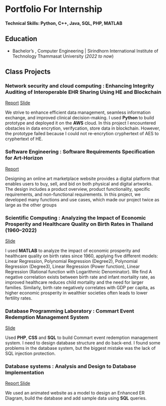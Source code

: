 # Portfolio For Internship

#### Technical Skills: Python, C++, Java, SQL, PHP, MATLAB

## Education
- Bachelor’s , Computer Engineering | Sirindhorn International Institute of Technology Thammasat University (_2022 to now_)			

## Class Projects
### Network security and cloud computing : Enhancing Integrity Auditing of Interoperable EHR Sharing Using HE and Blockchain 
[Report](https://drive.google.com/file/d/1d3qsqG-paj-8aI3krtmD9eDDzkxkfcw4/view?usp=sharing) 
[Slide](https://www.canva.com/design/DAGnlDlUZEE/VP4JpOKzlf0-8JXIF7XeeQ/edit?)

We strive to enhance efficient data management, seamless information exchange, and improved clinical decision-making. I used **Python** to build prototype and deployed it on the **AWS** cloud. In this project I encountered obstacles in data encrytion, verifycation, store data in blockchain. However, the prototype failed because I could not re-encrytion cryphertext of AES to cryphertext of HE.

### Software Engineering  : Software Requirements Specification for Art-Horizon
[Report](https://drive.google.com/file/d/1iRKjNUw23O-g4FHty5vLnIuvr4xVuOcf/view)

Designing an online art marketplace website provides a digital platform that enables users to buy, sell, and bid on both physical and digital artworks. The design includes a product overview, product functionality, specific requirements, and non-functional requirements. In this project, we developed many functions and use cases, which made our project twice as large as the other groups

### Scientific Computing : Analyzing the Impact of Economic Prosperity and Healthcare Quality on Birth Rates in Thailand (1960–2022)
[Slide](https://www.canva.com/design/DAGXIepyZwU/a6TL85ZwmhEXNdZ71AwVLA/edit?utm_content=DAGXIepyZwU&utm_campaign=designshare&utm_medium=link2&utm_source=sharebutton)

I used **MATLAB** to analyze the impact of economic prosperity and healthcare quality on birth rates since 1960, applying five different models: Linear Regression, Polynomial Regression (Degree2), Polynomial Regression (Degree3), Linear Regression (Power function), Linear Regression (Rational function with Logarithmic Denominator). 
We find A negative correlation exists between birth rate and infant mortality rate, as improved healthcare reduces child mortality and the need for larger families. Similarly, birth rate negatively correlates with GDP per capita, as higher economic prosperity in wealthier societies often leads to lower fertility rates.

### Database Programming Laboratory  : Commart Event Redemption Management System 
[Slide](https://www.canva.com/design/DAGVDMWG7lw/Fn3qbUUPdlrgzJ8QqYDSZw/edit)

Used **PHP**, **CSS** and **SQL** to build Commart event redemption management system. I need to design database structure and do back-end. I found some problems in the database system, but the biggest mistake was the lack of SQL injection protection.


### Database systems : Analysis and Design to Database Implementation 
[Report ](https://drive.google.com/file/d/1IgJxoUcnAVkg4FXRp-gBYrrjmuatjIss/view?usp=sharing )
[Slide](https://www.canva.com/design/DAGXZTZIA_E/maJn2QZjQSYw6SyzotwiOw/edit?utm_content=DAGXZTZIA_E&utm_campaign=designshare&utm_medium=link2&utm_source=sharebutton)

We used an animated website as a model to design an Enhanced ER Diagram, build the database and add sample data using **SQL** queries.



